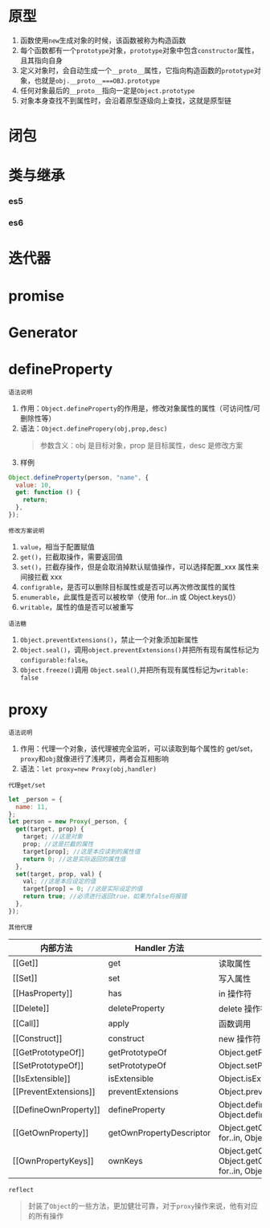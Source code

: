# 原型

1. 函数使用`new`生成对象的时候，该函数被称为构造函数
2. 每个函数都有一个`prototype`对象，`prototype`对象中包含`constructor`属性，且其指向自身
3. 定义对象时，会自动生成一个`__proto__`属性，它指向构造函数的`prototype`对象，也就是`obj.__proto__===OBJ.prototype`
4. 任何对象最后的`__proto__`指向一定是`Object.prototype`
5. 对象本身查找不到属性时，会沿着原型逐级向上查找，这就是原型链

# 闭包

# 类与继承

### es5

### es6

# 迭代器

# promise

# Generator

# defineProperty

`语法说明`

1. 作用：`Object.defineProperty`的作用是，修改对象属性的属性（可访问性/可删除性等）
2. 语法：`Object.definePropery(obj,prop,desc)`
   > 参数含义：obj 是目标对象，prop 是目标属性，desc 是修改方案
3. 样例

```js
Object.defineProperty(person, "name", {
  value: 10,
  get: function () {
    return;
  },
});
```

`修改方案说明`

1. `value`，相当于配置赋值
2. `get()`，拦截取操作，需要返回值
3. `set()`，拦截存操作，但是会取消掉默认赋值操作，可以选择配置\_xxx 属性来间接拦截 xxx
4. `configrable`，是否可以删除目标属性或是否可以再次修改属性的属性
5. `enumerable`，此属性是否可以被枚举（使用 for...in 或 Object.keys()）
6. `writable`，属性的值是否可以被重写

`语法糖`

1. `Object.preventExtensions()`，禁止一个对象添加新属性
2. `Object.seal()`，调用`object.preventExtensions()`并把所有现有属性标记为`configurable:false`。
3. `Object.freeze()`调用 `Object.seal()`,并把所有现有属性标记为`writable: false`

# proxy

`语法说明`

1. 作用：代理一个对象，该代理被完全监听，可以读取到每个属性的 get/set，`proxy`和`obj`就像进行了浅拷贝，两者会互相影响
2. 语法：`let proxy=new Proxy(obj,handler)`

`代理get/set`

```js
let _person = {
  name: 11,
};
let person = new Proxy(_person, {
  get(target, prop) {
    target; //这是对象
    prop; //这是拦截的属性
    target[prop]; //这是本应读到的属性值
    return 0; //这是实际返回的属性值
  },
  set(target, prop, val) {
    val; //这是本应设定的值
    target[prop] = 0; //这是实际设定的值
    return true; //必须进行返回true，如果为false将报错
  },
});
```

`其他代理`

| 内部方法              | Handler 方法             | 何时触发                                                                                      |
| --------------------- | ------------------------ | --------------------------------------------------------------------------------------------- |
| [[Get]]               | get                      | 读取属性                                                                                      |
| [[Set]]               | set                      | 写入属性                                                                                      |
| [[HasProperty]]       | has                      | in 操作符                                                                                     |
| [[Delete]]            | deleteProperty           | delete 操作符                                                                                 |
| [[Call]]              | apply                    | 函数调用                                                                                      |
| [[Construct]]         | construct                | new 操作符                                                                                    |
| [[GetPrototypeOf]]    | getPrototypeOf           | Object.getPrototypeOf                                                                         |
| [[SetPrototypeOf]]    | setPrototypeOf           | Object.setPrototypeOf                                                                         |
| [[IsExtensible]]      | isExtensible             | Object.isExtensible                                                                           |
| [[PreventExtensions]] | preventExtensions        | Object.preventExtensions                                                                      |
| [[DefineOwnProperty]] | defineProperty           | Object.defineProperty, Object.defineProperties                                                |
| [[GetOwnProperty]]    | getOwnPropertyDescriptor | Object.getOwnPropertyDescriptor, for..in, Object.keys/values/entries                          |
| [[OwnPropertyKeys]]   | ownKeys                  | Object.getOwnPropertyNames, Object.getOwnPropertySymbols, for..in, Object/keys/values/entries |

`reflect`

> 封装了`Object`的一些方法，更加健壮可靠，对于`proxy`操作来说，他有对应的所有操作
